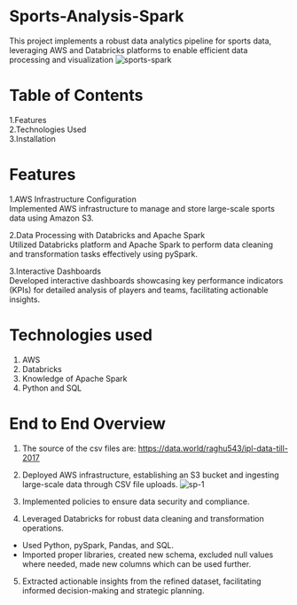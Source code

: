 # Sports-Analysis-Spark
This project implements a robust data analytics pipeline for sports data, leveraging AWS and Databricks platforms to enable efficient data processing and visualization
![sports-spark](https://github.com/ParvaM/Sports-Analysis-Spark/assets/61366663/e3153e2d-050d-460e-839f-f78fc662fab8)

# Table of Contents
1.Features  
2.Technologies Used  
3.Installation  

# Features
1.AWS Infrastructure Configuration  
Implemented AWS infrastructure to manage and store large-scale sports data using Amazon S3.  

2.Data Processing with Databricks and Apache Spark  
Utilized Databricks platform and Apache Spark to perform data cleaning and transformation tasks effectively using pySpark.  

3.Interactive Dashboards  
Developed interactive dashboards showcasing key performance indicators (KPIs) for detailed analysis of players and teams, facilitating actionable insights.

# Technologies used
1. AWS 
2. Databricks 
3. Knowledge of Apache Spark
4. Python and SQL

# End to End Overview  
1. The source of the csv files are: https://data.world/raghu543/ipl-data-till-2017
2. Deployed AWS infrastructure, establishing an S3 bucket and ingesting large-scale data through CSV file uploads.
   ![sp-1](https://github.com/ParvaM/Sports-Analysis-Spark/assets/61366663/78d07aac-7b0b-4ecb-b77f-12b29481ce34)

3. Implemented policies to ensure data security and compliance.  
4. Leveraged Databricks for robust data cleaning and transformation operations.  
  - Used Python, pySpark, Pandas, and SQL.
  - Imported proper libraries, created new schema, excluded null values where needed, made new columns which can be used further. 
5. Extracted actionable insights from the refined dataset, facilitating informed decision-making and strategic planning.
